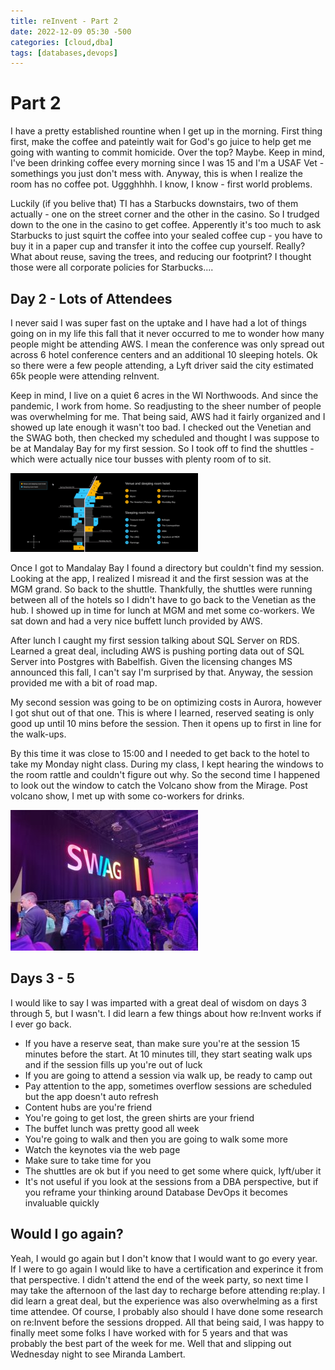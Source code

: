 ```yaml
---
title: reInvent - Part 2
date: 2022-12-09 05:30 -500
categories: [cloud,dba]
tags: [databases,devops]
---
```


# Part 2 

I have a pretty established rountine when I get up in the morning. First thing first, make the coffee and pateintly wait for God's go juice to help get me going with wanting to commit homicide. Over the top? Maybe. Keep in mind, I've been drinking coffee every morning since I was 15 and I'm a USAF Vet - somethings you just don't mess with. Anyway, this is when I realize the room has no coffee pot. Uggghhhh. I know, I know - first world problems. 

Luckily (if you belive that) TI has a Starbucks downstairs, two of them actually - one on the street corner and the other in the casino. So I trudged down to the one in the casino to get coffee. Apperently it's too much to ask Starbucks to just squirt the coffee into your sealed coffee cup - you have to buy it in a paper cup and transfer it into the coffee cup yourself. Really? What about reuse, saving the trees, and reducing our footprint? I thought those were all corporate policies for Starbucks....

## Day 2 - Lots of Attendees

I never said I was super fast on the uptake and I have had a lot of things going on in my life this fall that it never occurred to me to wonder how many people might be attending AWS. I mean the conference was only spread out across 6 hotel conference centers and an additional 10 sleeping hotels. Ok so there were a few people attending, a Lyft driver said the city estimated 65k people were attending reInvent. 

Keep in mind, I live on a quiet 6 acres in the WI Northwoods. And since the pandemic, I work from home. So readjusting to the sheer number of people was overwhelming for me. That being said, AWS had it fairly organized and I showed up late enough it wasn't too bad. I checked out the Venetian and the SWAG both, then checked my scheduled and thought I was suppose to be at Mandalay Bay for my first session. So I took off to find the shuttles - which were actually nice tour busses with plenty room of to sit.

![AWS Venue](/assets/images/reinvent_venue-300x126.png)

Once I got to Mandalay Bay I found a directory but couldn't find my session. Looking at the app, I realized I misread it and the first session was at the MGM grand. So back to the shuttle. Thankfully, the shuttles were running between all of the hotels so I didn't have to go back to the Venetian as the hub. I showed up in time for lunch at MGM and met some co-workers. We sat down and had a very nice buffett lunch provided by AWS. 

After lunch I caught my first session talking about SQL Server on RDS. Learned a great deal, including AWS is pushing porting data out of SQL Server into Postgres with Babelfish. Given the licensing changes MS announced this fall, I can't say I'm surprised by that. Anyway, the session provided me with a bit of road map.

My second session was going to be on optimizing costs in Aurora, however I got shut out of that one. This is where I learned, reserved seating is only good up until 10 mins before the session. Then it opens up to first in line for the walk-ups.

By this time it was close to 15:00 and I needed to get back to the hotel to take my Monday night class. During my class, I kept hearing the windows to the room rattle and couldn't figure out why. So the second time I happened to look out the window to catch the Volcano show from the Mirage. Post volcano show, I met up with some co-workers for drinks.

![AWS Swag](/assets/images/reinvent-swag.jpg)

## Days 3 - 5

I would like to say I was imparted with a great deal of wisdom on days 3 through 5, but I wasn't. I did learn a few things about how re:Invent works if I ever go back. 

- If you have a reserve seat, than make sure you're at the session 15 minutes before the start. At 10 minutes till, they start seating walk ups and if the session fills up you're out of luck
- If you are going to attend a session via walk up, be ready to camp out
- Pay attention to the app, sometimes overflow sessions are scheduled but the app doesn't auto refresh
- Content hubs are you're friend
- You're going to get lost, the green shirts are your friend
- The buffet lunch was pretty good all week
- You're going to walk and then you are going to walk some more
- Watch the keynotes via the web page
- Make sure to take time for you
- The shuttles are ok but if you need to get some where quick, lyft/uber it
- It's not useful if you look at the sessions from a DBA perspective, but if you reframe your thinking around Database DevOps it becomes invaluable quickly


## Would I go again?

Yeah, I would go again but I don't know that I would want to go every year. If I were to go again I would like to have a certification and experince it from that perspective. I didn't attend the end of the week party, so next time I may take the afternoon of the last day to recharge before attending re:play. I did learn a great deal, but the experience was also overwhelming as a first time attendee. Of course, I probably also should I have done some research on re:Invent before the sessions dropped. All that being said, I was happy to finally meet some folks I have worked with for 5 years and that was probably the best part of the week for me. Well that and slipping out Wednesday night to see Miranda Lambert. 